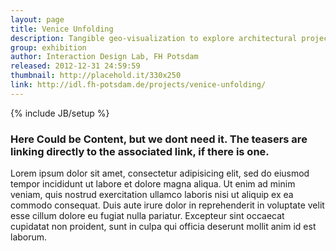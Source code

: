 ```yaml
---
layout: page
title: Venice Unfolding
description: Tangible geo-visualization to explore architectural projects in Venice.
group: exhibition
author: Interaction Design Lab, FH Potsdam
released: 2012-12-31 24:59:59
thumbnail: http://placehold.it/330x250
link: http://idl.fh-potsdam.de/projects/venice-unfolding/
---
```

{% include JB/setup %}

### Here Could be Content, but we dont need it. The teasers are linking directly to the associated link, if there is one.
Lorem ipsum dolor sit amet, consectetur adipisicing elit, sed do eiusmod tempor incididunt ut labore et dolore magna aliqua. Ut enim ad minim veniam, quis nostrud exercitation ullamco laboris nisi ut aliquip ex ea commodo consequat. Duis aute irure dolor in reprehenderit in voluptate velit esse cillum dolore eu fugiat nulla pariatur. Excepteur sint occaecat cupidatat non proident, sunt in culpa qui officia deserunt mollit anim id est laborum.
